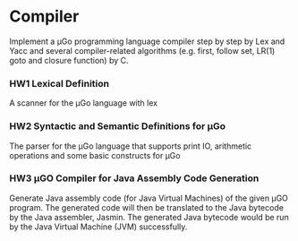 # Compiler

Implement a μGo programming language compiler step by step by Lex and Yacc and several compiler-related algorithms (e.g. first, follow set, LR(1) goto and closure function) by C.

### HW1 Lexical Definition

A scanner for the μGo language with lex

### HW2 Syntactic and Semantic Definitions for μGo

The parser for the μGo language that supports print IO, arithmetic operations and some basic constructs for μGo

### HW3 μGO Compiler for Java Assembly Code Generation

Generate Java assembly code (for Java Virtual Machines) of the given μGO program. The generated code will then be translated to the Java bytecode by the Java assembler, Jasmin. The generated Java bytecode would be run by the Java Virtual Machine (JVM) successfully.
